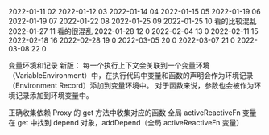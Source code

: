 2022-01-11 02
2022-01-12 03
2022-01-14 04
2022-01-15 05
2022-01-19 06
2022-01-19 07
2022-01-22 08
2022-01-25 09
2022-01-25 10 看的比较混乱
2022-01-27 11 看的很混乱
2022-01-28 12 0
2022-02-04 13 0
2022-02-11 15
2022-02-18 16
2022-02-28 19 0
2022-03-05 20 0
2022-03-07 21 0
2022-03-08 22 0

变量环境和记录
新版： 每一个执行上下文会关联到一个变量环境（VariableEnvironment）中，在执行代码中变量和函数的声明会作为环境记录（Environment Record）添加到变量环境中。
对于函数来说，参数也会被作为环境记录添加到环境变量中。

正确收集依赖
Proxy 的 get 方法中收集对应的函数
全局 activeReactiveFn 变量
在 get 中找到 depend 对象，addDepend（全局 activeReactiveFn 变量）
